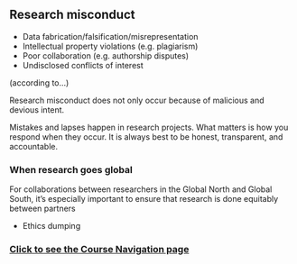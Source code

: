 ## Research misconduct

* Data fabrication/falsification/misrepresentation
* Intellectual property violations (e.g. plagiarism)
* Poor collaboration (e.g. authorship disputes)
* Undisclosed conflicts of interest

(according to...)

Research misconduct does not only occur because of malicious and devious intent.

Mistakes and lapses happen in research projects. What matters is how you respond when they occur. It is always best to be honest, transparent, and accountable.

### When research goes global

For collaborations between researchers in the Global North and Global South, it’s especially important to ensure that research is done equitably between partners
- Ethics dumping 

### [Click to see the Course Navigation page](toc.md)
